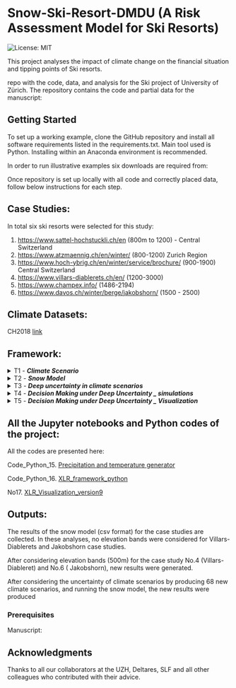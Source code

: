 # Snow-Ski-Resort-DMDU (A Risk Assessment Model for Ski Resorts)
![License: MIT](https://img.shields.io/badge/License-MIT-yellow.svg)

This project analyses the impact of climate change on the financial situation and tipping points of Ski resorts.

repo with the code, data, and analysis for the Ski project of University of Zürich.
The repository contains the code and partial data for the manuscript:

## Getting Started
To set up a working example, clone the GitHub repository and install all software requirements listed in the requirements.txt. Main tool used is Python. Installing within an Anaconda environment is recommended.

In order to run illustrative examples six downloads are required from:


Once repository is set up locally with all code and correctly placed data, follow below instructions for each step.

## Case Studies:
In total six ski resorts were selected for this study:

1. https://www.sattel-hochstuckli.ch/en  (800m to 1200) - Central Switzerland
2. https://www.atzmaennig.ch/en/winter/  (800-1200) Zurich Region
3. https://www.hoch-ybrig.ch/en/winter/service/brochure/  (900-1900) Central Switzerland
4. https://www.villars-diablerets.ch/en/ (1200-3000)
5. https://www.champex.info/ (1486-2194)
6. https://www.davos.ch/winter/berge/jakobshorn/ (1500 - 2500)


## Climate Datasets:
CH2018 [link](https://www.nccs.admin.ch/nccs/en/home/the-nccs/priority-themes/ch2018-climate-scenarios.html)


## Framework:
<details>
<summary>T1 - <i><b>Climate Scenario</b></i></summary>

### Topics
`CH2018`

In this task, the data of located climate grids inside each Ski resorts are extracted from CH2018 datasets.

###  Literature
CH2018 "Switzerland CH2018 climate scenarios" [here](https://www.nccs.admin.ch/nccs/en/home/the-nccs/priority-themes/ch2018-climate-scenarios.html)
</details>


<details>
<summary>T2 - <i><b>Snow Model</b></i></summary>

### Topics
`Snow model` `Ablation` `Accumulation`

In this task, a modular grid-based snow model was developed. The current model consists of Ablation, and Accumulation modules, with the possibility of adding new modules in the future. The main

###  Literature
Marty (2017) "How much can we save? Impact of different emission scenarios on future snow cover in the Alps" [link](https://www.the-cryosphere.net/11/517/2017/)

Farinotti (2012) "Runoff evolution in the Swiss Alps: projections for selected high-alpine catchments based on ENSEMBLES scenarios" [link](https://onlinelibrary.wiley.com/doi/abs/10.1002/hyp.8276)

Huss (2008a) "Determination of the seasonal mass balance of four Alpine glaciers since 1865" [link](https://agupubs.onlinelibrary.wiley.com/doi/full/10.1029/2007JF000803)

Huss (2008b) "Modelling runoff from highly glacierized alpine drainage basins in a changing climate" [link](https://onlinelibrary.wiley.com/doi/10.1002/hyp.7055)

Hock (2005)"Glacier melt: a review of processes and their modelling" [link](https://journals.sagepub.com/doi/10.1191/0309133305pp453ra)

</details>

<details>
<summary>T3 - <i><b>Deep uncertainty in climate scenarios</b></i></summary>

### Topics
`Deep Uncertainty`

In this task a python code was developed to produce new climate scenarios based on CH2018 dataset

###  Literature
van Ginkel et al (2020), "Climate change induced socio-economic tipping points" [link](https://iopscience.iop.org/article/10.1088/1748-9326/ab6395)

Kwakkel (2017), "The Exploratory Modeling Workbench: An open source toolkit for exploratory modeling, scenario discovery, and (multi-objective) robust decision making"  [link](https://www.sciencedirect.com/science/article/pii/S1364815217301251)

Damm et al (2014), "Does artificial snow production pay under future climate conditions?"[link](https://www.sciencedirect.com/science/article/abs/pii/S0261517714000107?via%3Dihub)
###  Notebooks
Code_Python_15. [Precipitation and temperature generator](tmp_pcp_Generator.py)

</details>

<details>
<summary>T4 - <i><b>Decision Making under Deep Uncertainty _ simulations</b></i></summary>

### Topics
`Deep Uncertainty` `Decision Making`

In this task, a python code will be developed to connect our existing notebooks (No.1, No.4) to the Exploratory Modelling and Analysis (EMA) Workbench [here](https://emaworkbench.readthedocs.io/en/latest/)

###  Literature
van Ginkel et al (2020), "Climate change induced socio-economic tipping points" [link](https://iopscience.iop.org/article/10.1088/1748-9326/ab6395)

Kwakkel (2017), "The Exploratory Modeling Workbench: An open source toolkit for exploratory modeling, scenario discovery, and (multi-objective) robust decision making"  [link](https://www.sciencedirect.com/science/article/pii/S1364815217301251)

Damm et al (2014), "Does artificial snow production pay under future climate conditions?"[link](https://www.sciencedirect.com/science/article/abs/pii/S0261517714000107?via%3Dihub)

###  Notebooks
Code_Python_16. [XLR_framework_python](XLR_Framework_setup1.py)

</details>

<details>
<summary>T5 - <i><b>Decision Making under Deep Uncertainty _ Visualization</b></i></summary>

###  Literature

###  Notebooks
No17. [XLR_Visualization_version9](snow_model_vcloned_v9_randomness_case3_Hoch_Ybrigh_setup1.ipynb)

</details>

## All the Jupyter notebooks and Python codes of the project:
All the codes are presented here:

Code_Python_15. [Precipitation and temperature generator](tmp_pcp_Generator.py)

Code_Python_16. [XLR_framework_python](XLR_Framework_setup1.py)

No17. [XLR_Visualization_version9](snow_model_vcloned_v9_randomness_case3_Hoch_Ybrigh_setup1.ipynb)


## Outputs:
The results of the snow model (csv format) for the case studies are collected. In these analyses, no elevation bands were considered for Villars-Diablerets and Jakobshorn case studies.

After considering elevation bands (500m) for the case study No.4 (Villars-Diableret) and No.6 ( Jakobshorn), new results were generated.

After considering the uncertainty of climate scenarios by producing 68 new climate scenarios, and running the snow model, the new results were produced


### Prerequisites

Manuscript:

## Acknowledgments

Thanks to all our collaborators at the UZH, Deltares, SLF and all other colleagues who contributed with their advice.
